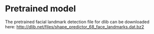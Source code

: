 # Pretrained model
The pretrained facial landmark detection file for dlib can be downloaded here:
http://dlib.net/files/shape_predictor_68_face_landmarks.dat.bz2

